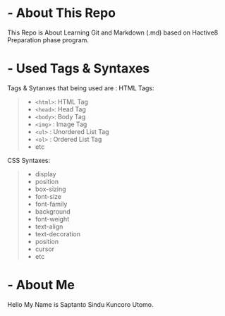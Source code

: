 # - About This Repo
This Repo is About Learning Git and Markdown (.md) based on Hactive8 Preparation phase program. 

# - Used Tags & Syntaxes
Tags & Sytanxes that being used are :
HTML Tags:
> - `<html>`: HTML Tag
> - `<head>`: Head Tag
> - `<body>`: Body Tag
> - `<img>`	: Image Tag
> - `<ul>`	: Unordered List Tag
> - `<ol>`	: Ordered List Tag
> - etc

CSS Syntaxes: 
> - display
> - position
> - box-sizing
> - font-size
> - font-family
> - background
> - font-weight
> - text-align
> - text-decoration
> - position
> - cursor
> - etc

# - About Me
Hello My Name is Saptanto Sindu Kuncoro Utomo.